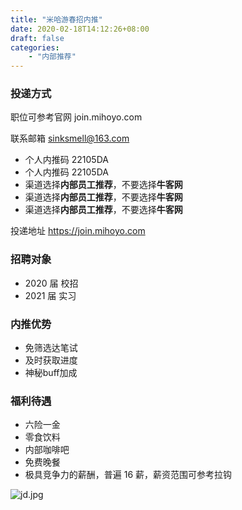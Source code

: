 ```yaml
---
title: "米哈游春招内推"
date: 2020-02-18T14:12:26+08:00
draft: false
categories:
    - "内部推荐"
---
```


### 投递方式

职位可参考官网 join.mihoyo.com

联系邮箱 sinksmell@163.com

* 个人内推码 22105DA
* 个人内推码 22105DA
* 渠道选择**内部员工推荐**，不要选择**牛客网**
* 渠道选择**内部员工推荐**，不要选择**牛客网**
* 渠道选择**内部员工推荐**，不要选择**牛客网**

投递地址 https://join.mihoyo.com

### 招聘对象
* 2020 届 校招
* 2021 届 实习

### 内推优势
* 免筛选达笔试
* 及时获取进度
* 神秘buff加成

### 福利待遇
* 六险一金
* 零食饮料
* 内部咖啡吧
* 免费晚餐
* 极具竞争力的薪酬，普遍 16 薪，薪资范围可参考拉钩

![jd.jpg](https://uploadfiles.nowcoder.com/compress/mw1000/images/20200217/3943198_1581936092807_7B7A3903315A57D84F265AF6403E6791)
